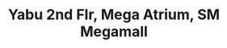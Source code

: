 ---
addr: ' 2nd Flr, Mega Atrium, SM Megamall'
city: Mandaluyong
country: Philippines
description: 2nd Flr, Mega Atrium, SM Megamall (EDSA cor. Julia Vargas) 1552 Mandaluyong
  City Lungsod ng Mandaluyong
id: 4ebb9ee39911cfd604bcc921
lat: 14.58444462220295
lng: 121.05735198498923
title: Yabu 2nd Flr, Mega Atrium, SM Megamall
venue: Yabu
---